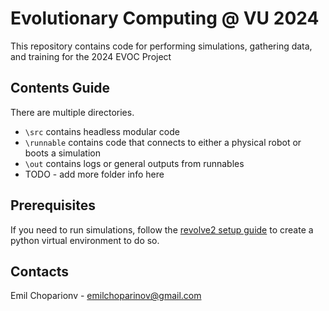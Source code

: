 # Evolutionary Computing @ VU 2024
This repository contains code for performing simulations, gathering data, and training for the 2024 EVOC Project

## Contents Guide
There are multiple directories. 
- `\src` contains headless modular code 
- `\runnable` contains code that connects to either a physical robot or boots a simulation
- `\out` contains logs or general outputs from runnables
- TODO - add more folder info here

## Prerequisites
If you need to run simulations, follow the [revolve2 setup guide](https://ci-group.github.io/revolve2/installation/index.html#prerequisites) to create a python virtual environment to do so.

## Contacts
Emil Choparionv - emilchoparinov@gmail.com 
